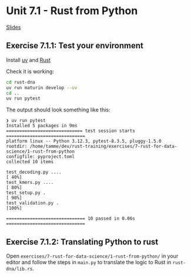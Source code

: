 # Unit 7.1 - Rust from Python

<a href="/slides/7_1-rust-from-python/" target="_blank">Slides</a>

## Exercise 7.1.1: Test your environment

Install [uv](https://docs.astral.sh/uv/#installation) and [Rust](https://www.rust-lang.org/tools/install)

Check it is working:
```bash
cd rust-dna
uv run maturin develop --uv
cd ..
uv run pytest
```

The output should look something like this:
```
❯ uv run pytest
Installed 5 packages in 9ms
============================= test session starts ==============================
platform linux -- Python 3.12.3, pytest-8.3.5, pluggy-1.5.0
rootdir: /home/tamme/dev/rust-training/exercises/7-rust-for-data-science/1-rust-from-python
configfile: pyproject.toml
collected 10 items

test_decoding.py ....                                                    [ 40%]
test_kmers.py ....                                                       [ 80%]
test_setup.py .                                                          [ 90%]
test_validation.py .                                                     [100%]

============================== 10 passed in 0.06s ==============================
```

## Exercise 7.1.2: Translating Python to rust

Open `exercises/7-rust-for-data-science/1-rust-from-python/` in your editor and follow the steps in `main.py` to translate the logic to Rust in `rust-dna/lib.rs`.
